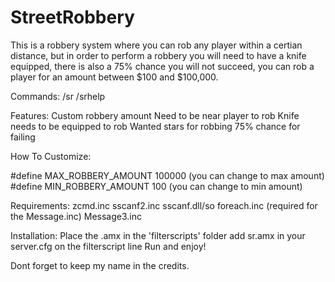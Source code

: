 # StreetRobbery

This is a robbery system where you can rob any player within a certian distance, but in order to perform a robbery you will need to have a knife equipped, there is also a 75% chance you will not succeed, you can rob a player for an amount between $100 and $100,000.

Commands:
/sr
/srhelp

Features:
Custom robbery amount
Need to be near player to rob
Knife needs to be equipped to rob
Wanted stars for robbing
75% chance for failing

How To Customize:

#define MAX_ROBBERY_AMOUNT 100000 (you can change to max amount)
#define MIN_ROBBERY_AMOUNT 100 (you can change to min amount)

Requirements:
zcmd.inc
sscanf2.inc
sscanf.dll/so
foreach.inc (required for the Message.inc)
Message3.inc

Installation:
Place the .amx in the 'filterscripts' folder
add sr.amx in your server.cfg on the filterscript line
Run and enjoy!

Dont forget to keep my name in the credits.
